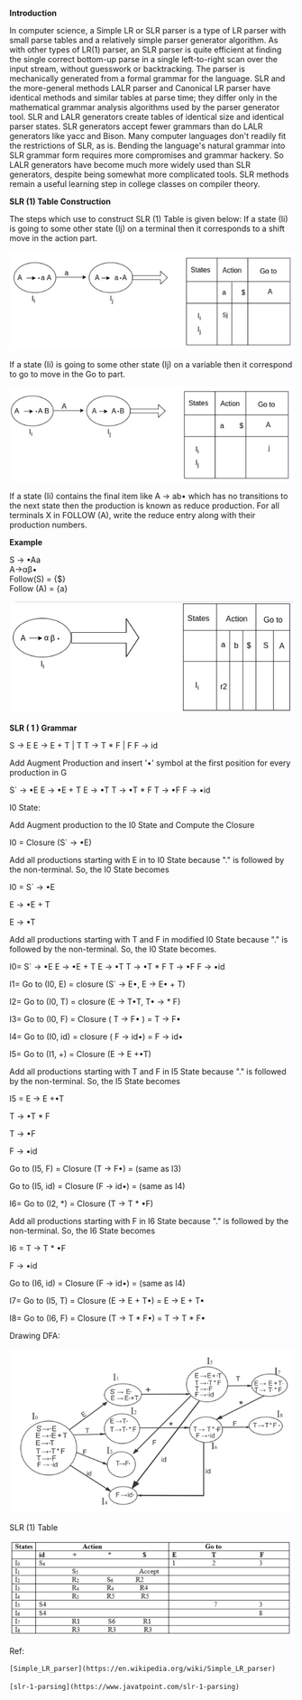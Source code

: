 **Introduction**

In computer science, a Simple LR or SLR parser is a type of LR parser with small parse tables and a relatively simple parser generator algorithm. As with other types of LR(1) parser, an SLR parser is quite efficient at finding the single correct bottom-up parse in a single left-to-right scan over the input stream, without guesswork or backtracking. The parser is mechanically generated from a formal grammar for the language.
SLR and the more-general methods LALR parser and Canonical LR parser have identical methods and similar tables at parse time; they differ only in the mathematical grammar analysis algorithms used by the parser generator tool. SLR and LALR generators create tables of identical size and identical parser states. SLR generators accept fewer grammars than do LALR generators like yacc and Bison. Many computer languages don't readily fit the restrictions of SLR, as is. Bending the language's natural grammar into SLR grammar form requires more compromises and grammar hackery. So LALR generators have become much more widely used than SLR generators, despite being somewhat more complicated tools. SLR methods remain a useful learning step in college classes on compiler theory.
 
**SLR (1) Table Construction**

The steps which use to construct SLR (1) Table is given below:
If a state (Ii) is going to some other state (Ij) on a terminal then it corresponds to a shift move in the action part.

![alt text](img1.png "Title")

If a state (Ii) is going to some other state (Ij) on a variable then it correspond to go to move in the Go to part.

![alt text](img2.png "Title")

If a state (Ii) contains the final item like A → ab• which has no transitions to the next state then the production is known as reduce production. For all terminals X in FOLLOW (A), write the reduce entry along with their production numbers.

**Example**

S -> •Aa   
A->αβ•   
Follow(S) = {$}  
Follow (A) = {a}  

![alt text](img3.png "Title")

**SLR ( 1 ) Grammar**

S → E
E → E + T | T
T → T * F | F
F → id

Add Augment Production and insert '•' symbol at the first position for every production in G

S` → •E
E → •E + T
E → •T
T → •T * F
T → •F
F → •id

I0 State:

Add Augment production to the I0 State and Compute the Closure

I0 = Closure (S` → •E)

Add all productions starting with E in to I0 State because "." is followed by the non-terminal. So, the I0 State becomes

I0 = S` → •E
        
E → •E + T

E → •T

Add all productions starting with T and F in modified I0 State because "." is followed by the non-terminal. So, the I0 State becomes.

I0= S` → •E
   	E → •E + T
   	E → •T
   	T → •T * F
   	T → •F
   	F → •id
    
I1= Go to (I0, E) = closure (S` → E•, E → E• + T)

I2= Go to (I0, T) = closure (E → T•T, T• → * F)

I3= Go to (I0, F) = Closure ( T → F• ) = T → F•

I4= Go to (I0, id) = closure ( F → id•) = F → id•

I5= Go to (I1, +) = Closure (E → E +•T)

Add all productions starting with T and F in I5 State because "." is followed by the non-terminal. So, the I5 State becomes

I5 = E → E +•T

T → •T * F

T → •F

F → •id

Go to (I5, F) = Closure (T → F•) = (same as I3)

Go to (I5, id) = Closure (F → id•) = (same as I4)

I6= Go to (I2, *) = Closure (T → T * •F)

Add all productions starting with F in I6 State because "." is followed by the non-terminal. So, the I6 State becomes

I6 = T → T * •F
     	
F → •id

Go to (I6, id) = Closure (F → id•) = (same as I4)

I7= Go to (I5, T) = Closure (E → E + T•) = E → E + T•

I8= Go to (I6, F) = Closure (T → T * F•) = T → T * F•

Drawing DFA:

![alt text](img4.png "Title")

SLR (1) Table

![alt text](img5.png "Title")
 
Ref: 

	[Simple_LR_parser](https://en.wikipedia.org/wiki/Simple_LR_parser)
  
	[slr-1-parsing](https://www.javatpoint.com/slr-1-parsing)

